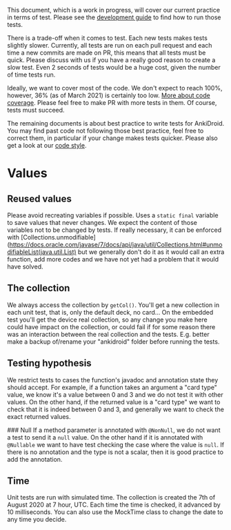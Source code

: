 This document, which is a work in progress, will cover our current practice in terms of test. Please see the [development guide](https://github.com/ankidroid/Anki-Android/wiki/Development-Guide#running-automated-tests) to find how to run those tests.

There is a trade-off when it comes to test. Each new tests makes tests slightly slower. Currently, all tests are run on each pull request and each time a new commits are made on PR, this means that all tests must be quick. Please discuss with us if you have a really good reason to create a slow test. Even 2 seconds of tests would be a huge cost, given the number of time tests run.

Ideally, we want to cover most of the code. We don't expect to reach 100%, however, 36% (as of March 2021) is certainly too low. [More about code coverage](https://github.com/ankidroid/Anki-Android/wiki/Development-Guide#code-coverage). Please feel free to make PR with more tests in them. Of course, tests must succeed.

The remaining documents is about best practice to write tests for AnkiDroid. You may find past code not following those best practice, feel free to correct them, in particular if your change makes tests quicker. Please also get a look at our [code style](https://github.com/ankidroid/Anki-Android/wiki/Code-style).

# Values
## Reused values
Please avoid recreating variables if possible. Uses a `static final` variable to save values that never changes. We expect the content of those variables not to be changed by tests. If really necessary, it can be enforced with [Collections.unmodifiable](https://docs.oracle.com/javase/7/docs/api/java/util/Collections.html#unmodifiableList(java.util.List) but we generally don't do it as it would call an extra function, add more codes and we have not yet had a problem that it would have solved.

## The collection
We always access the collection by `getCol()`. You'll get a new collection in each unit test, that is, only the default deck, no card... On the embedded test you'll get the device real collection, so any change you make here could have impact on the collection, or could fail if for some reason there was an interaction between the real collection and the tests. E.g. better make a backup of/rename your "ankidroid" folder before running the tests.

## Testing hypothesis
We restrict tests to cases the function's javadoc and annotation state they should accept. For example, if a function takes an argument a "card type" value, we know it's a value between 0 and 3 and we do not test it with other values. On the other hand, if the returned value is a "card type" we want to check that it is indeed between 0 and 3, and generally we want to check the exact returned values.

### Null
If a method parameter is annotated with `@NonNull`, we do not want a test to send it a `null` value. On the other hand if it is annotated with `@Nullable` we want to have test checking the case where the value is `null`. If there is no annotation and the type is not a scalar, then it is good practice to add the annotation. 

## Time
Unit tests are run with simulated time. The collection is created the 7th of August 2020 at 7 hour, UTC. Each time the time is checked, it advanced by 10 milliseconds. You can also use the MockTime class to change the date to any time you decide.